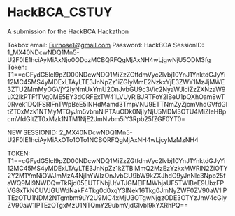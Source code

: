 HackBCA_CSTUY
=============

A submission for the HackBCA Hackathon 




Tokbox email: Furnose1@gmail.com
Password: HackBCA
SessionID:
1_MX40NDcwNDQ1Mn5-U2F0IE1hciAyMiAxNjo0ODozMCBQRFQgMjAxNH4wLjgwNjU5ODM3fg
Token:
T1==cGFydG5lcl9pZD00NDcwNDQ1MiZzZGtfdmVyc2lvbj10YnJ1YnktdGJyYi12MC45MS4yMDExLTAyLTE3JnNpZz1iZGIyMmE2NzkxYjE3ZWY1MzJjMWE3ZTU2MmMyOGVjY2IyNmUxYmU2OnJvbGU9c3Vic2NyaWJlciZzZXNzaW9uX2lkPTFfTVg0ME5EY3dORFExTW41LVUyRjBJRTFoY2lBeU1pQXhOam8wT0Rvek1DQlFSRlFnTWpBeE5INHdMamd3TmpVNU9ETTNmZyZjcmVhdGVfdGltZT0xMzk1NTMyMTQyJm5vbmNlPTAuODk0NjIyNjU5MDM3OTU4MiZleHBpcmVfdGltZT0xMzk1NTM1NjE2JmNvbm5lY3Rpb25fZGF0YT0=


NEW SESSIONID:
2_MX40NDcwNDQ1Mn5-U2F0IE1hciAyMiAxOTo1OTo1NCBQRFQgMjAxNH4wLjcyMzMzNH4

TOKEN:
T1==cGFydG5lcl9pZD00NDcwNDQ1MiZzZGtfdmVyc2lvbj10YnJ1YnktdGJyYi12MC45MS4yMDExLTAyLTE3JnNpZz1kZTBiMmQ2MzEzYzkxMWRlN2ZiOTY2Y2M1YmNiOWJmMzA4NjlhYWIzOnJvbGU9bW9kZXJhdG9yJnNlc3Npb25faWQ9Ml9NWDQwTkRjd05EUTFNbjUtVTJGMElFMWhjaUF5TWlBeE9UbzFPVG8xTkNCUVJGUWdNakF4Tkg0d0xqY3lNek16Tkg0JmNyZWF0ZV90aW1lPTEzOTU1NDM2NTgmbm9uY2U9MC4xMjU3OTgwNjgzODE3OTYzJmV4cGlyZV90aW1lPTEzOTgxMzU1NTQmY29ubmVjdGlvbl9kYXRhPQ==